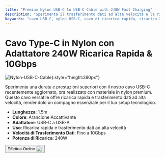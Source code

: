 ```yaml
---
title: "Premium Nylon USB-C to USB-C Cable with 240W Fast Charging"
description: "Sperimenta il trasferimento dati ad alta velocità e la ricarica rapida con il nostro cavo USB-C a USB-C in nylon premium, progettato per durata e prestazioni."
keywords: "cavo USB-C, nylon USB-C, cavo di ricarica rapida, ricarica 240W, trasferimento dati ad alta velocità"
---
```


# Cavo Type-C in Nylon con Adattatore 240W Ricarica Rapida & 10Gbps

![Nylon-USB-C-Cable](https://assets.openterface.com/images/product/part/nylon-usb-c-cable.webp){:style="height:360px"}

Sperimenta una durata e prestazioni superiori con il nostro cavo USB-C recentemente aggiornato, ora realizzato con materiale in nylon premium. Questo cavo versatile offre ricarica rapida e trasferimento dati ad alta velocità, rendendolo un compagno essenziale per il tuo setup tecnologico.

- **Lunghezza**: 1.5m
- **Colore**: Arancione Accattivante
- **Adattatore**: USB-C a USB-A
- **Uso**: Ricarica rapida e trasferimento dati ad alta velocità
- **Velocità di Trasferimento Dati**: Fino a 10Gbps
- **Potenza di Ricarica**: 240W

<button class="md-button" onclick="window.location.href='https://shop.techxartisan.com/products/upgraded-nylon-usb-c-cable-240w-fast-charging-10gbps-data-transfer-1-5m-with-usb-a-adapter-eye-catching-orange'"> Effettua Ordine <img src="https://assets.openterface.com/images/trademark/txa.svg" alt="TxA Shop" style="vertical-align: middle; height: 20px;"></button>
